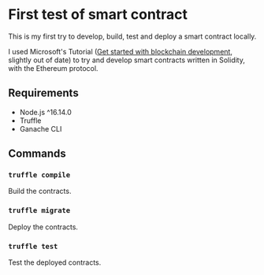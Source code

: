 # First test of smart contract

This is my first try to develop, build, test and deploy a smart contract locally.

I used Microsoft's Tutorial ([Get started with blockchain development](https://docs.microsoft.com/en-us/learn/paths/ethereum-blockchain-development/), slightly out of date) to try and develop smart contracts written in Solidity, with the Ethereum protocol.

## Requirements

<!-- - python ^3.10.0 -->

- Node.js ^16.14.0
- Truffle
- Ganache CLI

## Commands

### `truffle compile`

Build the contracts.

### `truffle migrate`

Deploy the contracts.

### `truffle test`

Test the deployed contracts.
